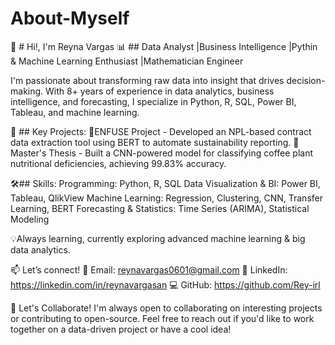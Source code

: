 # About-Myself

👋 # Hi!, I'm Reyna Vargas
📊 ## Data Analyst |Business Intelligence |Pythin & Machine Learning Enthusiast |Mathematician Engineer

I'm passionate about transforming raw data into insight that drives decision-making. With 8+ years of experience in data analytics, business intelligence, and forecasting, I specialize in Python, R, SQL, Power BI, Tableau, and machine learning.

🔬 ## Key Projects:
🚀ENFUSE Project - Developed an NPL-based contract data extraction tool using BERT to automate sustainability reporting.
🌿 Master's Thesis - Built a CNN-powered model for classifying coffee plant nutritional deficiencies, achieving 99.83% accuracy.

🛠️## Skills:
Programming: Python, R, SQL
Data Visualization & BI: Power BI, Tableau, QlikView
Machine Learning: Regression, Clustering, CNN, Transfer Learning, BERT
Forecasting & Statistics: Time Series (ARIMA), Statistical Modeling

💡Always learning, currently exploring advanced machine learning & big data analytics.

📫 Let’s connect!
📧 Email: reynavargas0601@gmail.com
🔗 LinkedIn: https://linkedin.com/in/reynavargasan
💻 GitHub: https://github.com/Rey-irl

📌 Let's Collaborate! I'm always open to collaborating on interesting projects or contributing to open-source. Feel free to reach out if you'd like to work together on a data-driven project or have a cool idea!
